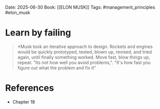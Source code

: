 Date: 2025-06-30
Book: [[ELON MUSK]]
Tags: #management_principles  #elon_musk 
# Learn by failing

>*Musk took an iterative approach to design. Rockets and engines would be quickly prototyped, tested, blown up, revised, and tried again, until finally something worked. Move fast, blow things up, repeat. "Its not how well you avoid problems,". "It's how fast you figure out what the problem and fix it"

# References
- Chapter 18